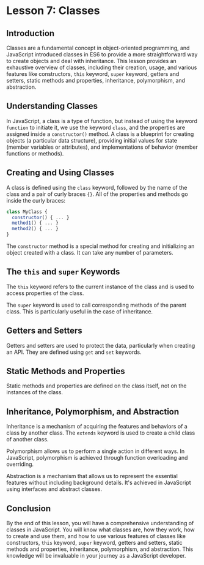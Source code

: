 # Lesson 7: Classes

## Introduction

Classes are a fundamental concept in object-oriented programming, and JavaScript introduced classes in ES6 to provide a more straightforward way to create objects and deal with inheritance. This lesson provides an exhaustive overview of classes, including their creation, usage, and various features like constructors, `this` keyword, `super` keyword, getters and setters, static methods and properties, inheritance, polymorphism, and abstraction.

## Understanding Classes

In JavaScript, a class is a type of function, but instead of using the keyword `function` to initiate it, we use the keyword `class`, and the properties are assigned inside a `constructor()` method. A class is a blueprint for creating objects (a particular data structure), providing initial values for state (member variables or attributes), and implementations of behavior (member functions or methods).

## Creating and Using Classes

A class is defined using the `class` keyword, followed by the name of the class and a pair of curly braces `{}`. All of the properties and methods go inside the curly braces:

```javascript
class MyClass {
  constructor() { ... }
  method1() { ... }
  method2() { ... }
}
```

The `constructor` method is a special method for creating and initializing an object created with a class. It can take any number of parameters.

## The `this` and `super` Keywords

The `this` keyword refers to the current instance of the class and is used to access properties of the class.

The `super` keyword is used to call corresponding methods of the parent class. This is particularly useful in the case of inheritance.

## Getters and Setters

Getters and setters are used to protect the data, particularly when creating an API. They are defined using `get` and `set` keywords.

## Static Methods and Properties

Static methods and properties are defined on the class itself, not on the instances of the class.

## Inheritance, Polymorphism, and Abstraction

Inheritance is a mechanism of acquiring the features and behaviors of a class by another class. The `extends` keyword is used to create a child class of another class.

Polymorphism allows us to perform a single action in different ways. In JavaScript, polymorphism is achieved through function overloading and overriding.

Abstraction is a mechanism that allows us to represent the essential features without including background details. It's achieved in JavaScript using interfaces and abstract classes.

## Conclusion

By the end of this lesson, you will have a comprehensive understanding of classes in JavaScript. You will know what classes are, how they work, how to create and use them, and how to use various features of classes like constructors, `this` keyword, `super` keyword, getters and setters, static methods and properties, inheritance, polymorphism, and abstraction. This knowledge will be invaluable in your journey as a JavaScript developer.